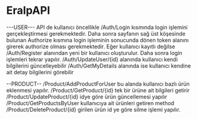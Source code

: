 # EralpAPI

---USER---
API de kullanıcı öncellikle /Auth/Login kısmında login işlemini gerçekleştirmesi gerekmektedir.
Daha sonra sayfanın sağ üst köşesinde bulunan Authorize kısmına login işleminin sonucunda dönen token alanını girerek authorize olması gerekmektedir.
Eğer kullanıcı kayıtlı değilse /Auth/Register alanından yeni bir kullanıcı oluşturulur. Daha sonra login işlemleri tekrar yapılır.
/Auth/UpdateUser/{id} alanında kullanıcı kendi bilgilerini güncelleyebilir
/Auth/GetMyDetails alanında ise kullanıcı kendine ait detay bilgilerini görebilir

--PRODUCT--
/Product/AddProductForUser bu alanda kullanıcı bazlı ürün eklenmesi yapılır.
/Product/GetProduct/{id} tek bir ürüne ait bilgileri getirir
/Product/UpdateProduct/{id} idye göre ürün güncellemesi yapılır
/Product/GetProductsByUser kullanıcıya ait ürünleri getiren method
/Product/DeleteProduct/{id} girilen ürün id ye göre silme işlemi yapılır.

